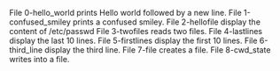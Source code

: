 File 0-hello_world prints Hello world followed by a new line.
File 1-confused_smiley prints a confused smiley.
File 2-hellofile display the content of /etc/passwd
File 3-twofiles reads two files.
File 4-lastlines display the last 10 lines.
File 5-firstlines display the first 10 lines.
File 6-third_line display the third line.
File 7-file creates a file.
File 8-cwd_state writes into a file.
